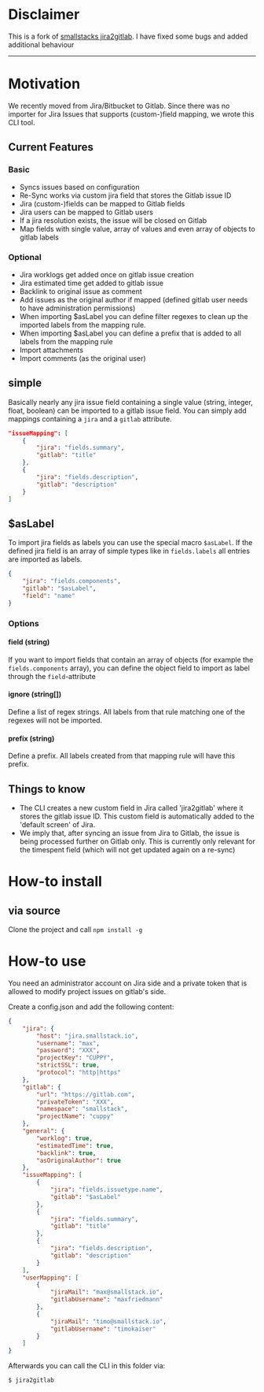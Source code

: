 # Disclaimer

This is a fork of [smallstacks jira2gitlab](https://gitlab.com/smallstack/jira2gitlab). I have fixed some bugs and added 
additional behaviour

---

# Motivation

We recently moved from Jira/Bitbucket to Gitlab. Since there was no importer for Jira Issues that supports (custom-)field 
mapping, we wrote this CLI tool.

## Current Features

### Basic

- Syncs issues based on configuration
- Re-Sync works via custom jira field that stores the Gitlab issue ID
- Jira (custom-)fields can be mapped to Gitlab fields
- Jira users can be mapped to Gitlab users
- If a jira resolution exists, the issue will be closed on Gitlab
- Map fields with single value, array of values and even array of objects to gitlab labels

### Optional

- Jira worklogs get added once on gitlab issue creation
- Jira estimated time get added to gitlab issue
- Backlink to original issue as comment
- Add issues as the original author if mapped (defined gitlab user needs to have administration permissions)
- When importing $asLabel you can define filter regexes to clean up the imported labels from the mapping rule.
- When importing $asLabel you can define a prefix that is added to all labels from the mapping rule
- Import attachments
- Import comments (as the original user)

## simple

Basically nearly any jira issue field containing a single value (string, integer, float, boolean) can be imported to a 
gitlab issue field.
You can simply add mappings containing a `jira` and a `gitlab` attribute.

```json
"issueMapping": [
    {
        "jira": "fields.summary",
        "gitlab": "title"
    },
    {
        "jira": "fields.description",
        "gitlab": "description"
    }
]

```

## $asLabel

To import jira fields as labels you can use the special macro `$asLabel`. If the defined jira field is an array of 
simple types like in `fields.labels` all entries are imported as labels.

```json
{
    "jira": "fields.components",
    "gitlab": "$asLabel",
    "field": "name"
}
```

### Options

#### field (string)

If you want to import fields that contain an array of objects (for example the `fields.components` array), you can define
the object field to import as label through the `field`-attribute

#### ignore (string[])

Define a list of regex strings. All labels from that rule matching one of the regexes will not be imported.

#### prefix (string)

Define a prefix. All labels created from that mapping rule will have this prefix.

## Things to know

- The CLI creates a new custom field in Jira called 'jira2gitlab' where it stores the gitlab issue ID. This custom field 
is automatically added to the 'default screen' of Jira.
- We imply that, after syncing an issue from Jira to Gitlab, the issue is being processed further on Gitlab only. 
This is currently only relevant for the timespent field (which will not get updated again on a re-sync)

# How-to install
 
## via source

Clone the project and call `npm install -g`

# How-to use

You need an administrator account on Jira side and a private token that is allowed to modify project issues on gitlab's side.

Create a config.json and add the following content: 

```json
{
    "jira": {
        "host": "jira.smallstack.io",
        "username": "max",
        "password": "XXX",
        "projectKey": "CUPPY",
        "strictSSL": true,
        "protocol": "http|https"
    },
    "gitlab": {
        "url": "https://gitlab.com",
        "privateToken": "XXX",
        "namespace": "smallstack",
        "projectName": "cuppy"
    },
    "general": {
        "worklog": true,
        "estimatedTime": true,
        "backlink": true,
        "asOriginalAuthor": true
    },
    "issueMapping": [
        {
            "jira": "fields.issuetype.name",
            "gitlab": "$asLabel"
        },
        {
            "jira": "fields.summary",
            "gitlab": "title"
        },
        {
            "jira": "fields.description",
            "gitlab": "description"
        }
    ],
    "userMapping": [
        {
            "jiraMail": "max@smallstack.io",
            "gitlabUsername": "maxfriedmann"
        },
        {
            "jiraMail": "timo@smallstack.io",
            "gitlabUsername": "timokaiser"
        }
    ]
}
```

Afterwards you can call the CLI in this folder via:

```bash
$ jira2gitlab
```
